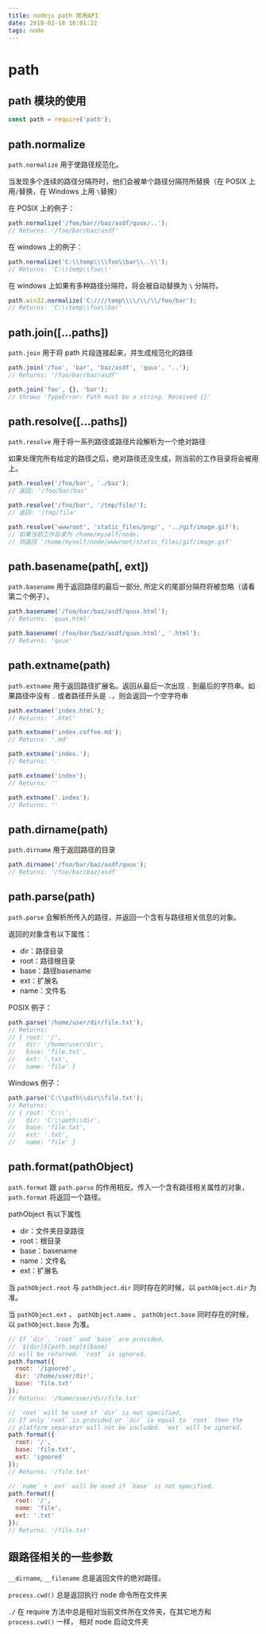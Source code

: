 ```yaml
---
title: nodejs path 常用API
date: 2018-02-18 16:01:22
tags: node
---
```


# path

## path 模块的使用

```js
const path = require('path');
```

## path.normalize

`path.normalize` 用于使路径规范化。

当发现多个连续的路径分隔符时，他们会被单个路径分隔符所替换（在 POSIX 上用`/`替换，在 Windows 上用 `\`替换）

在 POSIX 上的例子：

```js
path.normalize('/foo/bar//baz/asdf/quux/..');
// Returns: '/foo/bar/baz/asdf'
```

在 windows 上的例子：

```js
path.normalize('C:\\temp\\\\foo\\bar\\..\\');
// Returns: 'C:\\temp\\foo\\'
```

在 windows 上如果有多种路径分隔符，将会被自动替换为 `\` 分隔符。

```js
path.win32.normalize('C:////temp\\\\/\\/\\/foo/bar');
// Returns: 'C:\\temp\\foo\\bar'
```

## path.join([...paths])

`path.join` 用于将 path 片段连接起来，并生成规范化的路径

```js
path.join('/foo', 'bar', 'baz/asdf', 'quux', '..');
// Returns: '/foo/bar/baz/asdf'

path.join('foo', {}, 'bar');
// throws 'TypeError: Path must be a string. Received {}'
```

## path.resolve([...paths])

`path.resolve` 用于将一系列路径或路径片段解析为一个绝对路径

如果处理完所有给定的路径之后，绝对路径还没生成，则当前的工作目录将会被用上。

```js
path.resolve('/foo/bar', './baz');
// 返回: '/foo/bar/baz'

path.resolve('/foo/bar', '/tmp/file/');
// 返回: '/tmp/file'

path.resolve('wwwroot', 'static_files/png/', '../gif/image.gif');
// 如果当前工作目录为 /home/myself/node，
// 则返回 '/home/myself/node/wwwroot/static_files/gif/image.gif'
```

## path.basename(path[, ext])

`path.basename` 用于返回路径的最后一部分, 所定义的尾部分隔符将被忽略（请看第二个例子）。

```js
path.basename('/foo/bar/baz/asdf/quux.html');
// Returns: 'quux.html'

path.basename('/foo/bar/baz/asdf/quux.html', '.html');
// Returns: 'quux'
```

## path.extname(path)

`path.extname` 用于返回路径扩展名。返回从最后一次出现 `.` 到最后的字符串。如果路径中没有 `.` 或者路径开头是 `.`，则会返回一个空字符串

```js
path.extname('index.html');
// Returns: '.html'

path.extname('index.coffee.md');
// Returns: '.md'

path.extname('index.');
// Returns: '.'

path.extname('index');
// Returns: ''

path.extname('.index');
// Returns: ''
```

## path.dirname(path)

`path.dirname` 用于返回路径的目录

```js
path.dirname('/foo/bar/baz/asdf/quux');
// Returns: '/foo/bar/baz/asdf'
```

## path.parse(path)

`path.parse` 会解析所传入的路径，并返回一个含有与路径相关信息的对象。

返回的对象含有以下属性：

- dir：路径目录
- root：路径根目录
- base：路径basename
- ext：扩展名
- name：文件名

POSIX 例子：

```js
path.parse('/home/user/dir/file.txt');
// Returns:
// { root: '/',
//   dir: '/home/user/dir',
//   base: 'file.txt',
//   ext: '.txt',
//   name: 'file' }
```

Windows 例子：

```js
path.parse('C:\\path\\dir\\file.txt');
// Returns:
// { root: 'C:\\',
//   dir: 'C:\\path\\dir',
//   base: 'file.txt',
//   ext: '.txt',
//   name: 'file' }
```

## path.format(pathObject)

`path.format` 跟 `path.parse` 的作用相反。传入一个含有路径相关属性的对象， `path.format` 将返回一个路径。

pathObject 有以下属性

- dir：文件夹目录路径
- root：根目录
- base：basename
- name：文件名
- ext：扩展名

当 `pathObject.root` 与 `pathObject.dir` 同时存在的时候，以 `pathObject.dir` 为准。

当 `pathObject.ext` 、 `pathObject.name` 、 `pathObject.base` 同时存在的时候，以 `pathObject.base` 为准。

```js
// If `dir`, `root` and `base` are provided,
// `${dir}${path.sep}${base}`
// will be returned. `root` is ignored.
path.format({
  root: '/ignored',
  dir: '/home/user/dir',
  base: 'file.txt'
});
// Returns: '/home/user/dir/file.txt'

// `root` will be used if `dir` is not specified.
// If only `root` is provided or `dir` is equal to `root` then the
// platform separator will not be included. `ext` will be ignored.
path.format({
  root: '/',
  base: 'file.txt',
  ext: 'ignored'
});
// Returns: '/file.txt'

// `name` + `ext` will be used if `base` is not specified.
path.format({
  root: '/',
  name: 'file',
  ext: '.txt'
});
// Returns: '/file.txt'
```

## 跟路径相关的一些参数

`__dirname`, `__filename` 总是返回文件的绝对路径。

`process.cwd()` 总是返回执行 node 命令所在文件夹

`./` 在 require 方法中总是相对当前文件所在文件夹，在其它地方和 `process.cwd()` 一样， 相对 node 启动文件夹
